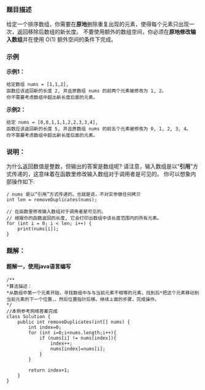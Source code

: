 ### 题目描述
给定一个排序数组，你需要在**原地**删除重复出现的元素，使得每个元素只出现一次，返回移除后数组的新长度。
不要使用额外的数组空间，你必须在**原地修改输入数组**并在使用 O(1) 额外空间的条件下完成。

### 示例
**示例1：**
```
给定数组 nums = [1,1,2], 
函数应该返回新的长度 2, 并且原数组 nums 的前两个元素被修改为 1, 2。 
你不需要考虑数组中超出新长度后面的元素。
```
**示例2：**
```
给定 nums = [0,0,1,1,1,2,2,3,3,4],
函数应该返回新的长度 5, 并且原数组 nums 的前五个元素被修改为 0, 1, 2, 3, 4。
你不需要考虑数组中超出新长度后面的元素。
```

### 说明：
为什么返回数值是整数，但输出的答案是数组呢?
请注意，输入数组是以“**引用**”方式传递的，这意味着在函数里修改输入数组对于调用者是可见的。
你可以想象内部操作如下:
```
/ nums 是以“引用”方式传递的。也就是说，不对实参做任何拷贝
int len = removeDuplicates(nums);

// 在函数里修改输入数组对于调用者是可见的。
// 根据你的函数返回的长度, 它会打印出数组中该长度范围内的所有元素。
for (int i = 0; i < len; i++) {
    print(nums[i]);
}
```

### 题解：
#### 题解一，使用java语言编写

```
/**
*算法描述：
*从数组中第一个元素开始，寻找数组中与与当前元素不相等的元素，找到后*把这个元素移动到当前元素的下一个位置，，然后位置指针后移。继续上面的步骤，完成操作。
*/
//本例参考网络答案完成
class Solution {
    public int removeDuplicates(int[] nums) {
        int index=0;
        for (int i=0;i<nums.length;i++){
            if (nums[i] != nums[index]){
                index++;
                nums[index]=nums[i];
            }
        }

        return index+1;
    }
}
```